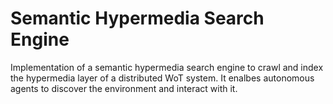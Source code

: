# Semantic Hypermedia Search Engine

Implementation of a semantic hypermedia search engine to crawl and index the hypermedia layer of a distributed WoT system.
It enalbes autonomous agents to discover the environment and interact with it.
